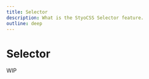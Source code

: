 ```yaml
---
title: Selector
description: What is the StyoCSS Selector feature.
outline: deep
---
```


# Selector

WIP
